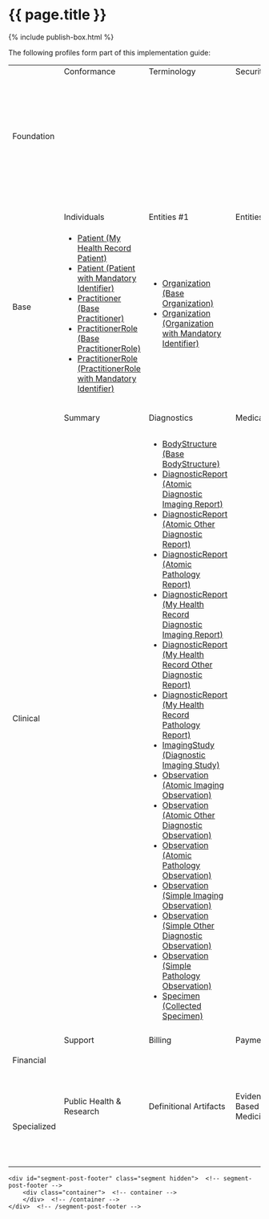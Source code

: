 # {{ page.title }}
{% include publish-box.html %}

<p>The following profiles form part of this implementation guide: </p>

<html>
  <div id="segment-content" class="segment">
  <div class="container">
  <div class="row">
  <div class="inner-wrapper">

<div class="col-12">
    <div style="border-right-style: none;" id="tabs">
      <div style="border-right-style: none;" id="tabs">
          <div>
                <table width="100%">
                    <tr class="frm-group">
                        <td rowspan="2" class="frm-group rotate"><div>Foundation</div></td>
                        <td class="frm-category">Conformance</td>
                        <td class="frm-category">Terminology</td>
                        <td class="frm-category">Security</td>
                        <td class="frm-category">Documents</td>
                        <td class="frm-category">Other</td>
                    </tr>
                    <tr class="frm-contents" height="80">
                        <td class="frm-null"/>
                        <td class="frm-null"/>
                        <td class="frm-null"/>
                        <td class="frm-set">
                            <ul>                            
                                <li><a href="StructureDefinition-composition-imagreport-1.html">Composition (Diagnostic Imaging Report)</a></li>
                                <li><a href="StructureDefinition-composition-otherdiagreport-1.html">Composition (Other Diagnostic Report)</a></li>
                                <li><a href="StructureDefinition-composition-pathreport-1.html">Composition (Pathology Report)</a></li>
                            </ul>
                        </td>
                        <td class="frm-null"/>
                    </tr>
                    <tr class="frm-break">
                        <td colspan="6"/>
                   </tr>
                    <tr class="frm-group">
                        <td rowspan="2" class="frm-group rotate"><div>Base</div></td>
                        <td class="frm-category">Individuals</td>
                        <td class="frm-category">Entities #1</td>
                        <td class="frm-category">Entities #2</td>
                        <td class="frm-category">Workflow</td>
                        <td class="frm-category">Management</td>
                    </tr>
                    <tr class="frm-contents">
                        <td class="frm-set">
                            <ul class="frm-set">
                                <li><a href="StructureDefinition-patient-mhr-1.html">Patient (My Health Record Patient)</a></li>
                                <li><a href="StructureDefinition-patient-ident-1.html">Patient (Patient with Mandatory Identifier)</a></li>
                                <li><a href="StructureDefinition-practitioner-dh-base-1.html">Practitioner (Base Practitioner)</a></li>
                                <li><a href="StructureDefinition-practitionerrole-dh-base-1.html">PractitionerRole (Base PractitionerRole)</a></li> 
                                <li><a href="StructureDefinition-practitionerrole-ident-1.html">PractitionerRole (PractitionerRole with Mandatory Identifier)</a></li>
                            </ul>
                        </td>
                        <td class="frm-set">
                            <ul class="frm-set">
                                <li><a href="StructureDefinition-organization-dh-base-1.html">Organization (Base Organization)</a></li>
                                <li><a href="StructureDefinition-organization-ident-1.html">Organization (Organization with Mandatory Identifier)</a></li>
                            </ul>
                        </td>                         
                         <td class="frm-null"/>
                        <td class="frm-null"/>
                        <td class="frm-null"/>
                    </tr>
                    <tr class="frm-break"><td colspan="6"/></tr>
                    <tr class="frm-group">
                        <td rowspan="2" class="frm-group rotate"><div>Clinical</div></td>
                        <td class="frm-category">Summary</td>
                        <td class="frm-category">Diagnostics</td>
                        <td class="frm-category">Medications</td>
                        <td class="frm-category">Care Provision</td>
                        <td class="frm-category">Request &amp; Response</td>
                    </tr>
                    <tr class="frm-contents" height="80">
                        <td class="frm-null"/>
                        <td class="frm-set">
                            <ul class="frm-set">
                                <li><a href="StructureDefinition-bodystructure-dh-base-1.html">BodyStructure (Base BodyStructure)</a></li>
                                <li><a href="StructureDefinition-diagnosticreport-imag-atomic-1.html">DiagnosticReport (Atomic Diagnostic Imaging Report)</a></li>
                                <li><a href="StructureDefinition-diagnosticreport-otherdiag-atomic-1.html">DiagnosticReport (Atomic Other Diagnostic Report)</a></li>
                                <li><a href="StructureDefinition-diagnosticreport-path-atomic-1.html">DiagnosticReport (Atomic Pathology Report)</a></li>                                
                                <li><a href="StructureDefinition-diagnosticreport-imag-mhr-1.html">DiagnosticReport (My Health Record Diagnostic Imaging Report)</a></li>
                                <li><a href="StructureDefinition-diagnosticreport-otherdiag-mhr-1.html">DiagnosticReport (My Health Record Other Diagnostic Report)</a></li>
                                <li><a href="StructureDefinition-diagnosticreport-path-mhr-1.html">DiagnosticReport (My Health Record Pathology Report)</a></li>
								<li><a href="StructureDefinition-imagingstudy-diag-1.html">ImagingStudy (Diagnostic Imaging Study)</a></li>
								<li><a href="StructureDefinition-observation-imag-atomic-1.html">Observation (Atomic Imaging Observation)</a></li>
								<li><a href="StructureDefinition-observation-otherdiag-atomic-1.html">Observation (Atomic Other Diagnostic Observation)</a></li>
                                <li><a href="StructureDefinition-observation-path-atomic-1.html">Observation (Atomic Pathology Observation)</a></li>
								<li><a href="StructureDefinition-observation-imag-simple-1.html">Observation (Simple Imaging Observation)</a></li>
								<li><a href="StructureDefinition-observation-otherdiag-simple-1.html">Observation (Simple Other Diagnostic Observation)</a></li>
                                <li><a href="StructureDefinition-observation-path-simple-1.html">Observation (Simple Pathology Observation)</a></li>
                                <li><a href="StructureDefinition-specimen-collect-1.html">Specimen (Collected Specimen)</a></li>
                            </ul>
                         </td>
                         <td class="frm-null"/>
                         <td class="frm-set">
                            <ul class="frm-set">
                                <li><a href="StructureDefinition-servicerequest-imag-report-1.html">ServiceRequest (Order Details for Diagnostic Imaging Report)</a></li>
                                <li><a href="StructureDefinition-servicerequest-otherdiag-report-1.html">ServiceRequest (Order Details for Other Diagnostic Report)</a></li>
                                <li><a href="StructureDefinition-servicerequest-path-report-1.html">ServiceRequest (Order Details for Pathology Report)</a></li>
                            </ul>
                         </td>
                         <td class="frm-null"/>
                    </tr>
                    <tr class="frm-break"><td colspan="6"/></tr>
                    <tr class="frm-group">
                        <td rowspan="2" class="frm-group rotate"><div>Financial</div></td>
                        <td class="frm-category">Support</td>
                        <td class="frm-category">Billing</td>
                        <td class="frm-category">Payment</td>
                        <td class="frm-category">General</td>
                        <td class="frm-null"/>
                    </tr>
                    <tr class="frm-contents" height="80">
                        <td class="frm-null"/>
                        <td class="frm-null"/>
                        <td class="frm-null"/>
                        <td class="frm-null"/>
                        <td class="frm-null"/>
                    </tr>
                    <tr class="frm-break"><td colspan="6"/></tr>
                    <tr class="frm-group">
                        <td rowspan="2" class="frm-group rotate"><div>Specialized</div></td>
                        <td class="frm-category">Public Health &amp; Research</td>
                        <td class="frm-category">Definitional Artifacts</td>
                        <td class="frm-category">Evidence-Based Medicine</td>
                        <td class="frm-category">Quality Reporting &amp; Testing</td>
                        <td class="frm-category">Medication Definition</td>
                    </tr>
                    <tr class="frm-contents" height="80">
                        <td class="frm-null"/>
                        <td class="frm-null"/>
                        <td class="frm-null"/>
                        <td class="frm-null"/>
                        <td class="frm-null"/>
                    </tr>
                    <tr class="frm-break"><td colspan="6"/></tr>
                </table>
            </div>
      </div>
     
  </div>  <!-- /inner-wrapper -->
  </div>  <!-- /row -->
  </div>  <!-- /container -->
  </div>  <!-- /segment-content -->

	<div id="segment-post-footer" class="segment hidden">  <!-- segment-post-footer -->
		<div class="container">  <!-- container -->
		</div>  <!-- /container -->
	</div>  <!-- /segment-post-footer -->

 </div>
</div>
</html>

